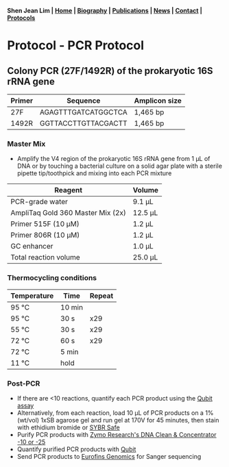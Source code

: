 **Shen Jean Lim \| [Home](https://shenjean.github.io) \| [Biography](../bio.md) \| [Publications](../pubs.md) \| [News](../news.md) \| [Contact](../contact.md) \| [Protocols](../protocols.md)**

# Protocol - PCR Protocol 
## Colony PCR (27F/1492R) of the prokaryotic 16S rRNA gene

| Primer | Sequence |	Amplicon size | 
| ------ | -------- | ------------ |
| 27F | AGAGTTTGATCATGGCTCA | 1,465 bp |
| 1492R | GGTTACCTTGTTACGACTT | 1,465 bp | 

### Master Mix
- Amplify the V4 region of the prokaryotic 16S rRNA gene from 1 µL of DNA or by touching a bacterial culture on a solid agar plate with a sterile pipette tip/toothpick and mixing into each PCR mixture
  
| Reagent | Volume |
| ------- | ------ |
| PCR-grade water |	9.1 µL |
| AmpliTaq Gold 360 Master Mix (2x)	| 12.5 µL |
| Primer 515F (10 µM)	| 1.2 µL |
| Primer 806R (10 µM)	| 1.2 µL |
| GC enhancer	| 1.0 µL |
| Total reaction volume	| 25.0 µL |

### Thermocycling conditions

| Temperature |	Time |	Repeat |
| ------- | ------ | ------ | 
| 95 °C	| 10 min	|
| 95 °C	| 30 s | x29 |
| 55 °C	| 30 s | x29 |
| 72 °C	| 60 s | x29 |
| 72 °C	| 5 min | |	
| 11 °C	| hold	| |

### Post-PCR
- If there are <10 reactions, quantify each PCR product using the [Qubit assay](https://www.thermofisher.com/us/en/home/industrial/spectroscopy-elemental-isotope-analysis/molecular-spectroscopy/fluorometers/qubit.html)
- Alternatively, from each reaction, load 10 µL of PCR products on a 1% (wt/vol) 1xSB agarose gel and run gel at 170V for 45 minutes, then stain with ethidium bromide or [SYBR Safe](https://www.thermofisher.com/us/en/home/life-science/dna-rna-purification-analysis/nucleic-acid-gel-electrophoresis/dna-stains/sybr-safe.html)
- Purify PCR products with [Zymo Research's DNA Clean & Concentrator -10 or -25](https://www.zymoresearch.com/collections/dcc-pcr-purification-kits)
- Quantify purified PCR products with [Qubit](https://www.thermofisher.com/us/en/home/industrial/spectroscopy-elemental-isotope-analysis/molecular-spectroscopy/fluorometers/qubit.html)
- Send PCR products to [Eurofins Genomics](https://eurofinsgenomics.com) for Sanger sequencing
